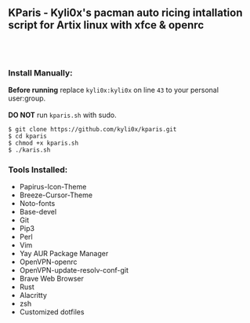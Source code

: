 ## KParis - Kyli0x's pacman auto ricing intallation script for Artix linux with xfce & openrc
<br><br>
### Install Manually:
<b>Before running</b> replace `kyli0x:kyli0x` on line `43` to your personal user:group.
<br><br>
<b>DO NOT</b> run `kparis.sh` with sudo.
```
$ git clone https://github.com/kyli0x/kparis.git
$ cd kparis
$ chmod +x kparis.sh
$ ./karis.sh
```
### Tools Installed:
- Papirus-Icon-Theme
- Breeze-Cursor-Theme
- Noto-fonts
- Base-devel
- Git
- Pip3
- Perl
- Vim
- Yay AUR Package Manager
- OpenVPN-openrc
- OpenVPN-update-resolv-conf-git
- Brave Web Browser
- Rust
- Alacritty
- zsh
- Customized dotfiles
